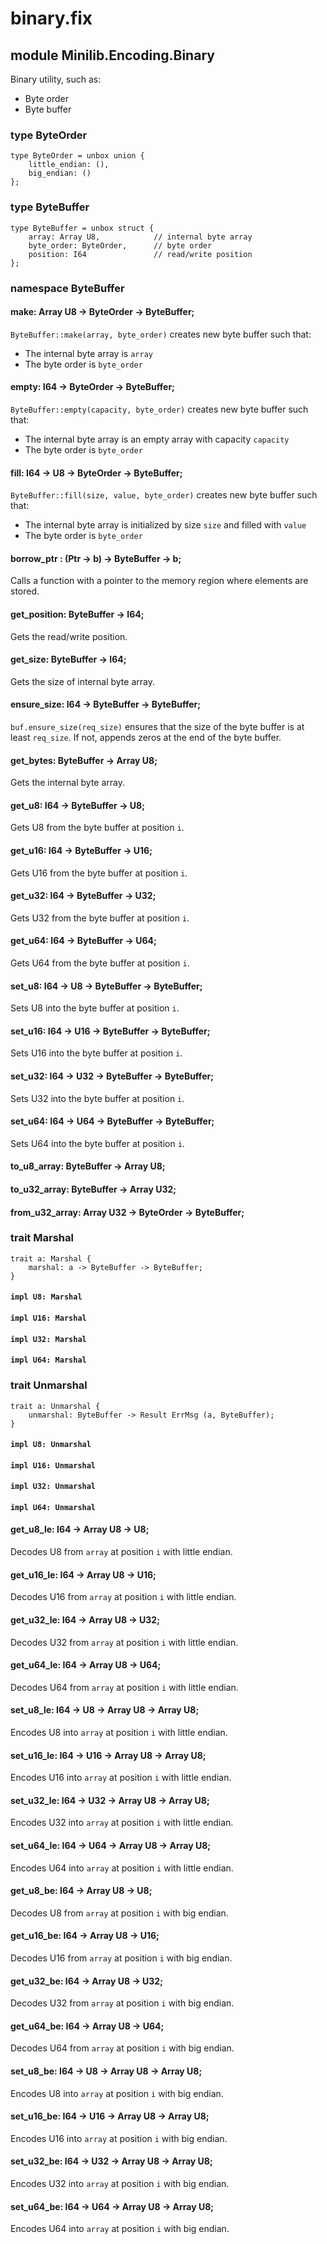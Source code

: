 # binary.fix

## module Minilib.Encoding.Binary

Binary utility, such as:
- Byte order
- Byte buffer

### type ByteOrder

```
type ByteOrder = unbox union {
    little_endian: (),
    big_endian: ()
};
```
### type ByteBuffer

```
type ByteBuffer = unbox struct {
    array: Array U8,            // internal byte array
    byte_order: ByteOrder,      // byte order
    position: I64               // read/write position
};
```
### namespace ByteBuffer

#### make: Array U8 -> ByteOrder -> ByteBuffer;

`ByteBuffer::make(array, byte_order)` creates new byte buffer such that:
- The internal byte array is `array`
- The byte order is `byte_order`

#### empty: I64 -> ByteOrder -> ByteBuffer;

`ByteBuffer::empty(capacity, byte_order)` creates new byte buffer such that:
- The internal byte array is an empty array with capacity `capacity`
- The byte order is `byte_order`

#### fill: I64 -> U8 -> ByteOrder -> ByteBuffer;

`ByteBuffer::fill(size, value, byte_order)` creates new byte buffer such that:
- The internal byte array is initialized by size `size` and filled with `value`
- The byte order is `byte_order`

#### borrow_ptr : (Ptr -> b) -> ByteBuffer -> b;

Calls a function with a pointer to the memory region where elements are stored.

#### get_position: ByteBuffer -> I64;

Gets the read/write position.

#### get_size: ByteBuffer -> I64;

Gets the size of internal byte array.

#### ensure_size: I64 -> ByteBuffer -> ByteBuffer;

`buf.ensure_size(req_size)` ensures that the size of the byte buffer is at least `req_size`.
If not, appends zeros at the end of the byte buffer.

#### get_bytes: ByteBuffer -> Array U8;

Gets the internal byte array.

#### get_u8: I64 -> ByteBuffer -> U8;

Gets U8 from the byte buffer at position `i`.

#### get_u16: I64 -> ByteBuffer -> U16;

Gets U16 from the byte buffer at position `i`.

#### get_u32: I64 -> ByteBuffer -> U32;

Gets U32 from the byte buffer at position `i`.

#### get_u64: I64 -> ByteBuffer -> U64;

Gets U64 from the byte buffer at position `i`.

#### set_u8: I64 -> U8 -> ByteBuffer -> ByteBuffer;

Sets U8 into the byte buffer at position `i`.

#### set_u16: I64 -> U16 -> ByteBuffer -> ByteBuffer;

Sets U16 into the byte buffer at position `i`.

#### set_u32: I64 -> U32 -> ByteBuffer -> ByteBuffer;

Sets U32 into the byte buffer at position `i`.

#### set_u64: I64 -> U64 -> ByteBuffer -> ByteBuffer;

Sets U64 into the byte buffer at position `i`.

#### to_u8_array: ByteBuffer -> Array U8;

#### to_u32_array: ByteBuffer -> Array U32;

#### from_u32_array: Array U32 -> ByteOrder -> ByteBuffer;

### trait Marshal

```
trait a: Marshal {
    marshal: a -> ByteBuffer -> ByteBuffer;
}
```
#### `impl U8: Marshal`

#### `impl U16: Marshal`

#### `impl U32: Marshal`

#### `impl U64: Marshal`

### trait Unmarshal

```
trait a: Unmarshal {
    unmarshal: ByteBuffer -> Result ErrMsg (a, ByteBuffer);
}
```
#### `impl U8: Unmarshal`

#### `impl U16: Unmarshal`

#### `impl U32: Unmarshal`

#### `impl U64: Unmarshal`

#### get_u8_le: I64 -> Array U8 -> U8;

Decodes U8 from `array` at position `i` with little endian.

#### get_u16_le: I64 -> Array U8 -> U16;

Decodes U16 from `array` at position `i` with little endian.

#### get_u32_le: I64 -> Array U8 -> U32;

Decodes U32 from `array` at position `i` with little endian.

#### get_u64_le: I64 -> Array U8 -> U64;

Decodes U64 from `array` at position `i` with little endian.

#### set_u8_le: I64 -> U8 -> Array U8 -> Array U8;

Encodes U8 into `array` at position `i` with little endian.

#### set_u16_le: I64 -> U16 -> Array U8 -> Array U8;

Encodes U16 into `array` at position `i` with little endian.

#### set_u32_le: I64 -> U32 -> Array U8 -> Array U8;

Encodes U32 into `array` at position `i` with little endian.

#### set_u64_le: I64 -> U64 -> Array U8 -> Array U8;

Encodes U64 into `array` at position `i` with little endian.

#### get_u8_be: I64 -> Array U8 -> U8;

Decodes U8 from `array` at position `i` with big endian.

#### get_u16_be: I64 -> Array U8 -> U16;

Decodes U16 from `array` at position `i` with big endian.

#### get_u32_be: I64 -> Array U8 -> U32;

Decodes U32 from `array` at position `i` with big endian.

#### get_u64_be: I64 -> Array U8 -> U64;

Decodes U64 from `array` at position `i` with big endian.

#### set_u8_be: I64 -> U8 -> Array U8 -> Array U8;

Encodes U8 into `array` at position `i` with big endian.

#### set_u16_be: I64 -> U16 -> Array U8 -> Array U8;

Encodes U16 into `array` at position `i` with big endian.

#### set_u32_be: I64 -> U32 -> Array U8 -> Array U8;

Encodes U32 into `array` at position `i` with big endian.

#### set_u64_be: I64 -> U64 -> Array U8 -> Array U8;

Encodes U64 into `array` at position `i` with big endian.

